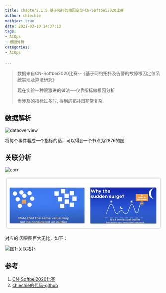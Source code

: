 ```yaml
---
title: chapter2.1.5 基于拓扑的根因定位-CN-Softbei2020比赛
author: chiechie
mathjax: true
date: 2021-03-10 14:37:13
tags:
- AIOps
- 根因分析
categories: 
- AIOps

---
```


> 数据来自CN-Softbei2020比赛--《基于网络拓扑及告警的故障根因定位系统实现及算法研究》
>
> 现在实验一种很激进的做法---仅靠指标做根因分析
> 
> 当涉及的指标过多时, 得到的拓扑图非常复杂.


## 数据解析


![dataoverview](dataoverview.png)

将每个事件看成一个指标的话，可以得到一个节点为2876的图

## 关联分析
  
![corr](corr.png)

![节点个数](anomalies-classification/img.png)

对应的 因果图巨大无比，如下：

![图1-关联拓扑](correlation_topology.png)




## 参考
1. [CN-Softbei2020比赛](http://www.cnsoftbei.com/plus/view.php?aid=479)
2. [chiechie的代码-github](https://github.com/chiechie/Insighter/blob/master/aiops_CN-Softbei_2020.ipynb)